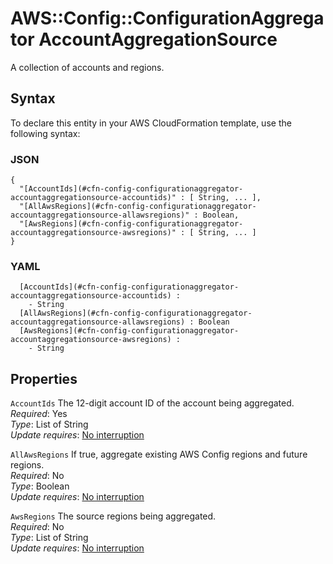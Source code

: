 # AWS::Config::ConfigurationAggregator AccountAggregationSource<a name="aws-properties-config-configurationaggregator-accountaggregationsource"></a>

A collection of accounts and regions\.

## Syntax<a name="aws-properties-config-configurationaggregator-accountaggregationsource-syntax"></a>

To declare this entity in your AWS CloudFormation template, use the following syntax:

### JSON<a name="aws-properties-config-configurationaggregator-accountaggregationsource-syntax.json"></a>

```
{
  "[AccountIds](#cfn-config-configurationaggregator-accountaggregationsource-accountids)" : [ String, ... ],
  "[AllAwsRegions](#cfn-config-configurationaggregator-accountaggregationsource-allawsregions)" : Boolean,
  "[AwsRegions](#cfn-config-configurationaggregator-accountaggregationsource-awsregions)" : [ String, ... ]
}
```

### YAML<a name="aws-properties-config-configurationaggregator-accountaggregationsource-syntax.yaml"></a>

```
﻿  [AccountIds](#cfn-config-configurationaggregator-accountaggregationsource-accountids) : 
    - String
﻿  [AllAwsRegions](#cfn-config-configurationaggregator-accountaggregationsource-allawsregions) : Boolean
﻿  [AwsRegions](#cfn-config-configurationaggregator-accountaggregationsource-awsregions) : 
    - String
```

## Properties<a name="aws-properties-config-configurationaggregator-accountaggregationsource-properties"></a>

`AccountIds`  <a name="cfn-config-configurationaggregator-accountaggregationsource-accountids"></a>
The 12\-digit account ID of the account being aggregated\.   
*Required*: Yes  
*Type*: List of String  
*Update requires*: [No interruption](https://docs.aws.amazon.com/AWSCloudFormation/latest/UserGuide/using-cfn-updating-stacks-update-behaviors.html#update-no-interrupt)

`AllAwsRegions`  <a name="cfn-config-configurationaggregator-accountaggregationsource-allawsregions"></a>
If true, aggregate existing AWS Config regions and future regions\.  
*Required*: No  
*Type*: Boolean  
*Update requires*: [No interruption](https://docs.aws.amazon.com/AWSCloudFormation/latest/UserGuide/using-cfn-updating-stacks-update-behaviors.html#update-no-interrupt)

`AwsRegions`  <a name="cfn-config-configurationaggregator-accountaggregationsource-awsregions"></a>
The source regions being aggregated\.  
*Required*: No  
*Type*: List of String  
*Update requires*: [No interruption](https://docs.aws.amazon.com/AWSCloudFormation/latest/UserGuide/using-cfn-updating-stacks-update-behaviors.html#update-no-interrupt)